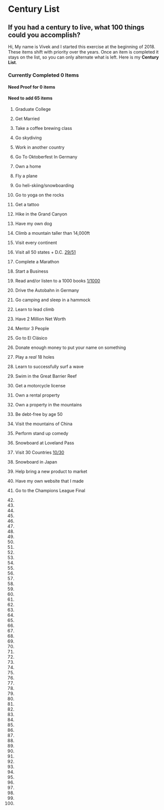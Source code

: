 # Century List
## If you had a century to live, what 100 things could you accomplish?

Hi,
My name is Vivek and I started this exercise at the beginning of 2018. These items shift with priority over the years. Once an item is completed it stays on the list, so you can only alternate what is left. Here is my **Century List**.


### Currently Completed **0** Items
#### Need Proof for **0** items
#### Need to add **65** items


1. Graduate College

2. Get Married

3. Take a coffee brewing class

4. Go skydiving

5. Work in another country

6. Go To Oktoberfest In Germany

7. Own a home

8. Fly a plane

9. Go heli-skiing/snowboarding

10. Go to yoga on the rocks

11. Get a tattoo

12. Hike in the Grand Canyon

13. Have my own dog

14. Climb a mountain taller than 14,000ft

15. Visit every continent

16. Visit all 50 states + D.C. [29/51](../master/states.md)

17. Complete a Marathon

18. Start a Business

19. Read and/or listen to a 1000 books [1/1000](../master/books.md)

20. Drive the Autobahn in Germany

21. Go camping and sleep in a hammock

22. Learn to lead climb

23. Have 2 Million Net Worth

24. Mentor 3 People

25. Go to El Cl&#225;sico

26. Donate enough money to put your name on something

27. Play a *real* 18 holes

28. Learn to successfully surf a wave

29. Swim in the Great Barrier Reef

30. Get a motorcycle license

31. Own a rental property

32. Own a property in the mountains

33. Be debt-free by age 50

34. Visit the mountains of China

35. Perform stand up comedy

36. Snowboard at Loveland Pass

37. Visit 30 Countries [10/30](../master/countries.md)

38. Snowboard in Japan

39. Help bring a new product to market

40. Have my own website that I made

41. Go to the Champions League Final

42. 

43.

44.

45.

46.

47.

48.

49.

50.

51.

52.

53.

54.

55.

56.

57.

58.

59.

60.

61.

62.

63.

64.

65.

66.

67.

68.

69.

70.

71.

72.

73.

74.

75.   
76.   
77.   
78.   
79.   
80.   
81.   
82.   
83.   
84.   
85.   
86.   
87.  
88.   
89.   
90.   
91.   
92.   
93.
94.
95.
96.
97.
98.
99.
100.
